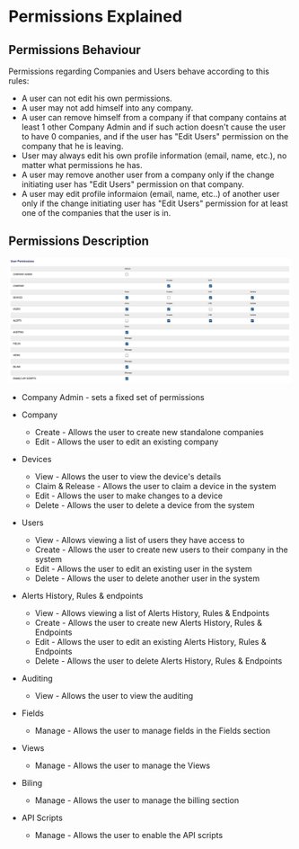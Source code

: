 # Permissions Explained

## Permissions Behaviour

Permissions regarding Companies and Users behave according to this rules:

* A user can not edit his own permissions.
* A user may not add himself into any company.
* A user can remove himself from a company if that company contains at least 1 other Company Admin and if such action doesn't cause the user to have 0 companies, and if the user has "Edit Users" permission on the company that he is leaving.
* User may always edit his own profile information (email, name, etc.), no matter what permissions he has.
* A user may remove another user from a company only if the change initiating user has "Edit Users" permission on that company.
* A user may edit profile informaion (email, name, etc..) of another user only if the change initiating user has "Edit Users" permission for at least one of the companies that the user is in.

## Permissions Description

![user_permissions](./permissions-1.png "Permissions")

* Company Admin - sets a fixed set of permissions

* Company
  * Create - Allows the user to create new standalone companies
  * Edit - Allows the user to edit an existing company
  
* Devices
  * View - Allows the user to view the device's details
  * Claim & Release - Allows the user to claim a device in the system
  * Edit - Allows the user to make changes to a device
  * Delete - Allows the user to delete a device from the system

* Users
  * View - Allows viewing a list of users they have access to
  * Create - Allows the user to create new users to their company in the system
  * Edit - Allows the user to edit an existing user in the system
  * Delete - Allows the user to delete another user in the system

* Alerts History, Rules & endpoints
  
  * View - Allows viewing a list of Alerts History, Rules & Endpoints
  * Create - Allows the user to create new Alerts History, Rules & Endpoints
  * Edit - Allows the user to edit an existing Alerts History, Rules & Endpoints
  * Delete - Allows the user to delete Alerts History, Rules & Endpoints

* Auditing
  * View - Allows the user to view the auditing

* Fields
  * Manage - Allows the user to manage fields in the Fields section

* Views
  * Manage - Allows the user to manage the Views
  
* Biling
  * Manage - Allows the user to manage the billing section

* API Scripts
  * Manage - Allows the user to enable the API scripts 
